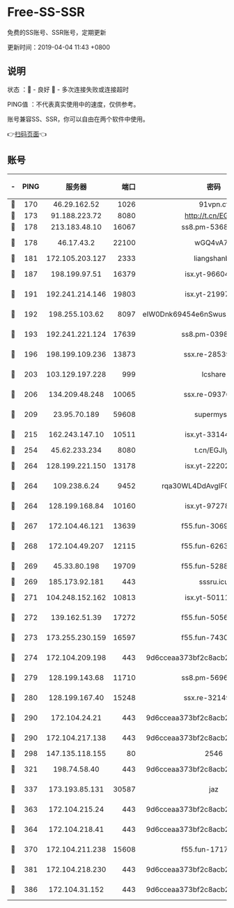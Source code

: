 # Free-SS-SSR

免费的SS账号、SSR账号，定期更新

更新时间：2019-04-04 11:43 +0800

## 说明

状态     ：🙂 - 良好 🙁 - 多次连接失败或连接超时

PING值   ：不代表真实使用中的速度，仅供参考。

账号兼容SS、SSR，你可以自由在两个软件中使用。

👉[扫码页面](https://liesauer.github.io/Free-SS-SSR/)👈

## 账号

|-|PING|服务器|端口|密码|加密方式|区域|
|:----:|:----:|:-----:|-----:|:----:|:----:|:----:|
|🙂|170|46.29.162.52|1026|91vpn.cf|rc4-md5|RU|
|🙂|173|91.188.223.72|8080|http://t.cn/EGJIyrl|rc4-md5|RU|
|🙂|178|213.183.48.10|16067|ss8.pm-53686627|rc4-md5|RU|
|🙂|178|46.17.43.2|22100|wGQ4vA7D|aes-256-gcm|RU|
|🙂|181|172.105.203.127|2333|liangshanbo|chacha20|JP|
|🙂|187|198.199.97.51|16379|isx.yt-96604869|aes-256-cfb|US|
|🙂|191|192.241.214.146|19803|isx.yt-21997404|aes-256-cfb|US|
|🙂|192|198.255.103.62|8097|eIW0Dnk69454e6nSwuspv9DmS201tQ0D|aes-256-cfb|US|
|🙂|193|192.241.221.124|17639|ss8.pm-03987287|aes-256-cfb|US|
|🙂|196|198.199.109.236|13873|ssx.re-28539881|aes-256-cfb|US|
|🙂|203|103.129.197.228|999|lcshare|aes-256-cfb|US|
|🙂|206|134.209.48.248|10065|ssx.re-09376526|aes-256-cfb|US|
|🙂|209|23.95.70.189|59608|supermyssr|chacha20-ietf|US|
|🙂|215|162.243.147.10|10511|isx.yt-33144325|aes-256-cfb|US|
|🙂|254|45.62.233.234|8080|t.cn/EGJIyrl|rc4-md5|CA|
|🙂|264|128.199.221.150|13178|isx.yt-22202502|aes-256-cfb|SG|
|🙂|264|109.238.6.24|9452|rqa30WL4DdAvgIFG6Fs3znzTa|aes-256-cfb|FR|
|🙂|264|128.199.168.84|10160|isx.yt-97278125|aes-256-cfb|SG|
|🙂|267|172.104.46.121|13639|f55.fun-30697480|aes-256-cfb|SG|
|🙂|268|172.104.49.207|12115|f55.fun-62631366|aes-256-cfb|SG|
|🙂|269|45.33.80.198|19709|f55.fun-52889457|aes-256-cfb|US|
|🙂|269|185.173.92.181|443|sssru.icu|rc4-md5|RU|
|🙂|271|104.248.152.162|10813|isx.yt-50111691|aes-256-cfb|SG|
|🙂|272|139.162.51.39|17272|f55.fun-50565009|aes-256-cfb|SG|
|🙂|273|173.255.230.159|16597|f55.fun-74305924|aes-256-cfb|US|
|🙂|274|172.104.209.198|443|9d6cceaa373bf2c8acb22e60b6a58be6|aes-256-cfb|US|
|🙂|279|128.199.143.68|11710|ss8.pm-56960881|aes-256-cfb|SG|
|🙂|280|128.199.167.40|15248|ssx.re-32149746|aes-256-cfb|SG|
|🙂|290|172.104.24.21|443|9d6cceaa373bf2c8acb22e60b6a58be6|aes-256-cfb|US|
|🙂|290|172.104.217.138|443|9d6cceaa373bf2c8acb22e60b6a58be6|aes-256-cfb|US|
|🙂|298|147.135.118.155|80|2546|chacha20|US|
|🙂|321|198.74.58.40|443|9d6cceaa373bf2c8acb22e60b6a58be6|aes-256-cfb|US|
|🙂|337|173.193.85.131|30587|jaz|aes-256-cfb|US|
|🙂|363|172.104.215.24|443|9d6cceaa373bf2c8acb22e60b6a58be6|aes-256-cfb|US|
|🙂|364|172.104.218.41|443|9d6cceaa373bf2c8acb22e60b6a58be6|aes-256-cfb|US|
|🙂|370|172.104.211.238|15608|f55.fun-17178524|aes-256-cfb|US|
|🙂|381|172.104.218.230|443|9d6cceaa373bf2c8acb22e60b6a58be6|aes-256-cfb|US|
|🙂|386|172.104.31.152|443|9d6cceaa373bf2c8acb22e60b6a58be6|aes-256-cfb|US|
